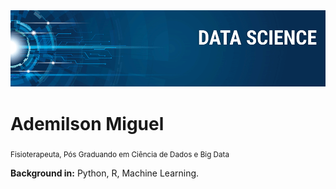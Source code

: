 
  <img src="banner.png" >

# Ademilson Miguel
<sub>Fisioterapeuta, Pós Graduando em Ciência de Dados e Big Data</sub>

**Background in:** Python, R, Machine Learning.

